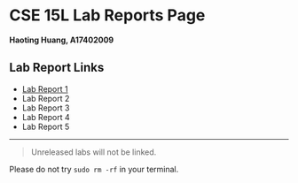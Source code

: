 # CSE 15L Lab Reports Page
**Haoting Huang, A17402009**
## **Lab Report Links**
* [Lab Report 1](cse15l-lab-reports/lab-report-1)
* Lab Report 2
* Lab Report 3
* Lab Report 4
* Lab Report 5
---
> Unreleased labs will not be linked.

Please do not try `sudo rm -rf` in your terminal.
